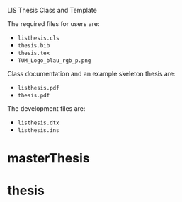 LIS Thesis Class and Template

The required files for users are:
* `listhesis.cls`
* `thesis.bib`
* `thesis.tex`
* `TUM_Logo_blau_rgb_p.png`

Class documentation and an example skeleton thesis are:
* `listhesis.pdf`
* `thesis.pdf`

The development files are:
* `listhesis.dtx`
* `listhesis.ins`


# masterThesis
# thesis
